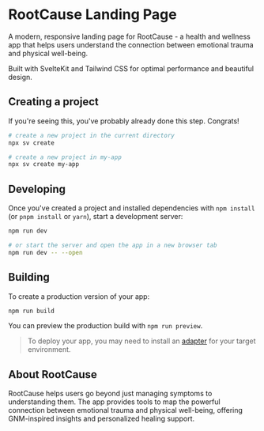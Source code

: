 # RootCause Landing Page

A modern, responsive landing page for RootCause - a health and wellness app that helps users understand the connection between emotional trauma and physical well-being.

Built with SvelteKit and Tailwind CSS for optimal performance and beautiful design.

## Creating a project

If you're seeing this, you've probably already done this step. Congrats!

```bash
# create a new project in the current directory
npx sv create

# create a new project in my-app
npx sv create my-app
```

## Developing

Once you've created a project and installed dependencies with `npm install` (or `pnpm install` or `yarn`), start a development server:

```bash
npm run dev

# or start the server and open the app in a new browser tab
npm run dev -- --open
```

## Building

To create a production version of your app:

```bash
npm run build
```

You can preview the production build with `npm run preview`.

> To deploy your app, you may need to install an [adapter](https://svelte.dev/docs/kit/adapters) for your target environment.

## About RootCause

RootCause helps users go beyond just managing symptoms to understanding them. The app provides tools to map the powerful connection between emotional trauma and physical well-being, offering GNM-inspired insights and personalized healing support.
